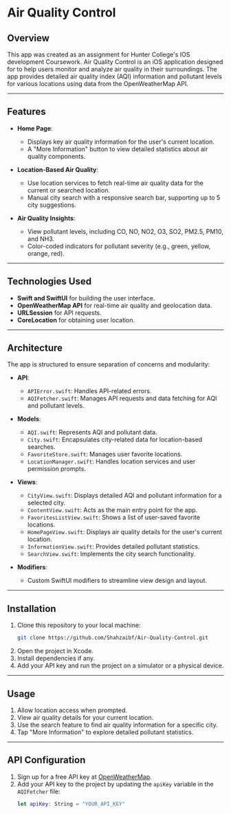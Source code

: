 # Air Quality Control

## Overview

This app was created as an assignment for Hunter College's IOS development Coursework. Air Quality Control is an iOS application designed for to help users monitor and analyze air quality in their surroundings. The app provides detailed air quality index (AQI) information and pollutant levels for various locations using data from the OpenWeatherMap API.

---

## Features

- **Home Page**:

  - Displays key air quality information for the user's current location.
  - A "More Information" button to view detailed statistics about air quality components.

- **Location-Based Air Quality**:

  - Use location services to fetch real-time air quality data for the current or searched location.
  - Manual city search with a responsive search bar, supporting up to 5 city suggestions.

- **Air Quality Insights**:

  - View pollutant levels, including CO, NO, NO2, O3, SO2, PM2.5, PM10, and NH3.
  - Color-coded indicators for pollutant severity (e.g., green, yellow, orange, red).

---

## Technologies Used

- **Swift and SwiftUI** for building the user interface.
- **OpenWeatherMap API** for real-time air quality and geolocation data.
- **URLSession** for API requests.
- **CoreLocation** for obtaining user location.

---

## Architecture

The app is structured to ensure separation of concerns and modularity:

- **API**:

  - `APIError.swift`: Handles API-related errors.
  - `AQIFetcher.swift`: Manages API requests and data fetching for AQI and pollutant levels.

- **Models**:

  - `AQI.swift`: Represents AQI and pollutant data.
  - `City.swift`: Encapsulates city-related data for location-based searches.
  - `FavoriteStore.swift`: Manages user favorite locations.
  - `LocationManager.swift`: Handles location services and user permission prompts.

- **Views**:

  - `CityView.swift`: Displays detailed AQI and pollutant information for a selected city.
  - `ContentView.swift`: Acts as the main entry point for the app.
  - `FavoritesListView.swift`: Shows a list of user-saved favorite locations.
  - `HomePageView.swift`: Displays air quality details for the user's current location.
  - `InformationView.swift`: Provides detailed pollutant statistics.
  - `SearchView.swift`: Implements the city search functionality.

- **Modifiers**:
  - Custom SwiftUI modifiers to streamline view design and layout.

---

## Installation

1. Clone this repository to your local machine:
   ```bash
   git clone https://github.com/Shahzaibf/Air-Quality-Control.git
   ```
2. Open the project in Xcode.
3. Install dependencies if any.
4. Add your API key and run the project on a simulator or a physical device.

---

## Usage

1. Allow location access when prompted.
2. View air quality details for your current location.
3. Use the search feature to find air quality information for a specific city.
4. Tap "More Information" to explore detailed pollutant statistics.

---

## API Configuration

1. Sign up for a free API key at [OpenWeatherMap](https://openweathermap.org/).
2. Add your API key to the project by updating the `apiKey` variable in the `AQIFetcher` file:
   ```swift
   let apiKey: String = "YOUR_API_KEY"
   ```

